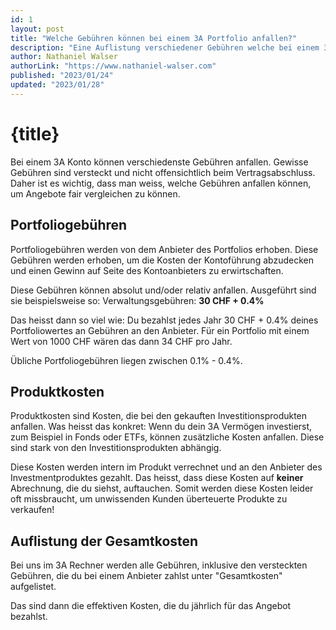 ```yaml
---
id: 1
layout: post
title: "Welche Gebühren können bei einem 3A Portfolio anfallen?"
description: "Eine Auflistung verschiedener Gebühren welche bei einem 3A Portfolio anfallen können"
author: Nathaniel Walser
authorLink: "https://www.nathaniel-walser.com"
published: "2023/01/24"
updated: "2023/01/28"
---
```


# {title}
Bei einem 3A Konto können verschiedenste Gebühren anfallen. Gewisse Gebühren
sind versteckt und nicht offensichtlich beim Vertragsabschluss. Daher ist es
wichtig, dass man weiss, welche Gebühren anfallen können, um Angebote fair
vergleichen zu können.

## Portfoliogebühren
Portfoliogebühren werden von dem Anbieter des Portfolios erhoben. Diese Gebühren
werden erhoben, um die Kosten der Kontoführung abzudecken und einen Gewinn auf
Seite des Kontoanbieters zu erwirtschaften.

Diese Gebühren können absolut und/oder relativ anfallen. Ausgeführt sind sie
beispielsweise so: Verwaltungsgebühren: **30 CHF + 0.4%**

Das heisst dann so viel wie: Du bezahlst jedes Jahr 30 CHF + 0.4% deines
Portfoliowertes an Gebühren an den Anbieter. Für ein Portfolio mit einem Wert
von 1000 CHF wären das dann 34 CHF pro Jahr.

Übliche Portfoliogebühren liegen zwischen 0.1% - 0.4%.


## Produktkosten
Produktkosten sind Kosten, die bei den gekauften Investitionsprodukten anfallen.
Was heisst das konkret: Wenn du dein 3A Vermögen investierst,
zum Beispiel in Fonds oder ETFs, können zusätzliche Kosten
anfallen. Diese sind stark von den Investitionsprodukten abhängig.

Diese Kosten werden intern im Produkt verrechnet und an den Anbieter des
Investmentproduktes gezahlt. Das heisst, dass diese Kosten
auf **keiner** Abrechnung, die du siehst, auftauchen. Somit werden diese Kosten 
leider oft missbraucht, um unwissenden Kunden überteuerte Produkte 
zu verkaufen!


## Auflistung der Gesamtkosten
Bei uns im 3A Rechner werden alle Gebühren, inklusive den versteckten Gebühren,
die du bei einem Anbieter zahlst unter "Gesamtkosten" aufgelistet.

Das sind dann die effektiven Kosten, die du jährlich für das Angebot bezahlst.
